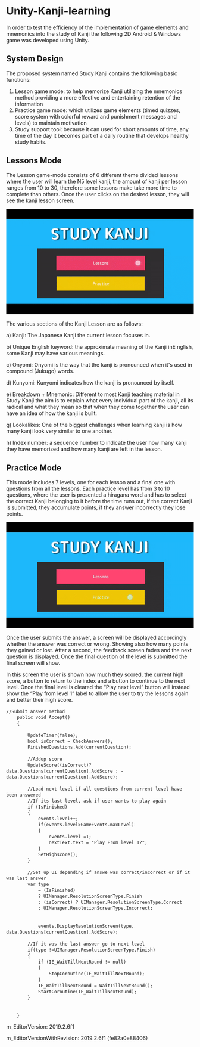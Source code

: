 # Unity-Kanji-learning
In order to test the efficiency of the implementation of game elements and mnemonics into the study of Kanji the following 2D Android & Windows game was developed using Unity.

## System Design
The proposed system named Study Kanji contains the following basic
functions:
1) Lesson game mode: to help memorize Kanji utilizing the mnemonics method providing a more effective and entertaining retention of the information
2) Practice game mode: which utilizes game elements (timed quizzes, score system with colorful reward and punishment messages and levels) to maintain motivation
3) Study support tool: because it can used for short amounts of time, any time of the day it becomes part of a daily routine that develops healthy study habits.

## Lessons Mode
The Lesson game-mode consists of 6 different theme divided lessons where the user will learn the N5 level kanji, the amount of kanji per lesson ranges from 10 to 30, therefore some lessons make take more time to complete than others. Once the user clicks on the desired lesson, they will see the kanji lesson screen.

![](gifs/lessongif.gif)

The various sections of the Kanji Lesson are as follows:

  a) Kanji: The Japanese Kanji the current lesson focuses in.

  b) Unique English keyword: the approximate meaning of the Kanji inE nglish, some Kanji may have various meanings.

  c) Onyomi: Onyomi is the way that the kanji is pronounced when it's used in compound (Jukugo) words.

  d) Kunyomi: Kunyomi indicates how the kanji is pronounced by itself. 

  e) Breakdown + Mnemonic: Different to most Kanji teaching material in Study Kanji the aim is to explain what every individual part of the kanji, all its radical and what they mean so that when they come together the user can have an idea of how the kanji is built.

  g) Lookalikes: One of the biggest challenges when learning kanji is how many kanji look very similar to one another. 

  h) Index number: a sequence number to indicate the user how many kanji they have memorized and how many kanji are left in the lesson.

## Practice Mode
This mode includes 7 levels, one for each lesson and a final one with questions from all the lessons. Each practice level has from 3 to 10 questions, where the user is presented a hiragana word and has to select the correct Kanji belonging to it before the time runs out, if the correct Kanji is submitted, they accumulate points, if they answer incorrectly they lose points. 

![](gifs/practicegif.gif)

Once the user submits the answer, a screen will be displayed accordingly whether the answer was correct or wrong. Showing also how many points they gained or lost.
After a second, the feedback screen fades and the next question is displayed. Once the final question of the level is submitted the final screen will show.

In this screen the user is shown how much they scored, the current high score, a button to return to the index and a button to continue to the next level.
Once the final level is cleared the “Play next level” button will instead show the “Play from level 1” label to allow the user to try the lessons again and better their high score.

```
//Submit answer method
    public void Accept()
    {
      
        UpdateTimer(false);
        bool isCorrect = CheckAnswers();
        FinishedQuestions.Add(currentQuestion);

        //Addup score
        UpdateScore((isCorrect)? data.Questions[currentQuestion].AddScore : -data.Questions[currentQuestion].AddScore);

        //Load next level if all questions from current level have been answered
        //If its last level, ask if user wants to play again
        if (IsFinished)
        {
            events.level++;
            if(events.level>GameEvents.maxLevel)
            {
                events.level =1;
                nextText.text = "Play From level 1?";
            }
            SetHighscore();
        }

        //Set up UI depending if answe was correct/incorrect or if it was last answer
        var type
            = (IsFinished)
            ? UIManager.ResolutionScreenType.Finish
            : (isCorrect) ? UIManager.ResolutionScreenType.Correct
            : UIManager.ResolutionScreenType.Incorrect;

      
            events.DisplayResolutionScreen(type, data.Questions[currentQuestion].AddScore);
        
        //If it was the last answer go to next level
        if(type !=UIManager.ResolutionScreenType.Finish)
        {
            if (IE_WaitTillNextRound != null)
            {
                StopCoroutine(IE_WaitTillNextRound);
            }
            IE_WaitTillNextRound = WaitTillNextRound();
            StartCoroutine(IE_WaitTillNextRound);
        }
        

    }
 ```
 
m_EditorVersion: 2019.2.6f1

m_EditorVersionWithRevision: 2019.2.6f1 (fe82a0e88406)


